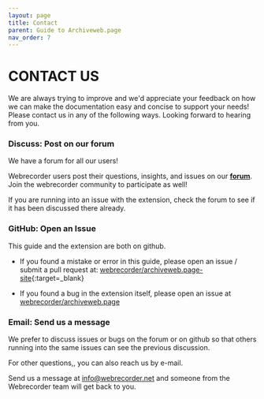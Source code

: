 ```yaml
---
layout: page
title: Contact
parent: Guide to Archiveweb.page
nav_order: 7
---
```


# CONTACT US

We are always trying to improve and we'd appreciate your feedback on how we can make the documentation easy and concise to support your needs! Please contact us in any of the following ways. Looking forward to hearing from you.


### Discuss: Post on our forum
We have a forum for all our users!

Webrecorder users post their questions, insights, and issues on our <a href="https://forum.webrecorder.net/" target="_blank"><b>forum</b></a>. Join the webrecorder community to participate as well!

If you are running into an issue with the extension, check the forum to see if it has been discussed there already.

### GitHub: Open an Issue
This guide and the extension are both on github.

- If you found a mistake or error in this guide, please open an issue / submit a pull request at: [webrecorder/archiveweb.page-site](https://github.com/webrecorder/archiveweb.page-site){:target=_blank}

- If you found a bug in the extension itself, please open an issue at [webrecorder/archiveweb.page](https://github.com/webrecorder/archiveweb.page)


### Email: Send us a message

We prefer to discuss issues or bugs on the forum or on github so that others running into the same issues can see the previous discussion.

For other questions,, you can also reach us by e-mail.

Send us a message at <info@webrecorder.net> and someone from the Webrecorder team will get back to you.



